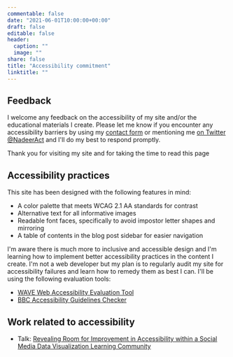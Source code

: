 ```yaml
---
commentable: false
date: "2021-06-01T10:00:00+00:00"
draft: false
editable: false
header:
  caption: ""
  image: ""
share: false
title: "Accessibility commitment"
linktitle: ""
---
```

<!-- 
Travel back to the [home page](https://nadhirhass.rbind.io), [about page](/about/), or [a11y series of blog posts](https://nadhirhass.rbind.io/blog/2021-a11y-website/).
 -->
## Feedback

I welcome any feedback on the accessibility of my site and/or the educational materials I create. Please let me know if you encounter any accessibility barriers by using my [contact form](/contact/) or mentioning me [on Twitter \@NadeerAct](https://twitter.com/@NadeerAct) and I'll do my best to respond promptly.

Thank you for visiting my site and for taking the time to read this page <i class="fas fa-heart" alt="heart"></i>

## Accessibility practices

This site has been designed with the following features in mind:
- A color palette that meets WCAG 2.1 AA standards for contrast
- Alternative text for all informative images
- Readable font faces, specifically to avoid impostor letter shapes and mirroring
- A table of contents in the blog post sidebar for easier navigation

I'm aware there is much more to inclusive and accessible design and I'm learning how to implement better accessibility practices in the content I create. I'm not a web developer but my plan is to regularly audit my site for accessibility failures and learn how to remedy them as best I can. I'll be using the following evaluation tools:
 - [WAVE Web Accessibility Evaluation Tool](https://wave.webaim.org/)
 - [BBC Accessibility Guidelines Checker](https://github.com/bbc/bbc-a11y#bbc-accessibility-standards-checker)

<!-- In addition, I'll document the failures and any corrective actions as issues in the [GitHub repository](https://github.com/spcanelon/silvia/issues) housing the files used to build this site. -->

## Work related to accessibility

- Talk: [Revealing Room for Improvement in Accessibility within a Social Media Data Visualization Learning Community](/talk/2021-05-04-data-viz-accessibility/)
<!-- - Blog series: [Auditing for Web Accessibility](https://silvia.rbind.io/blog/2021-a11y-website/) -->
